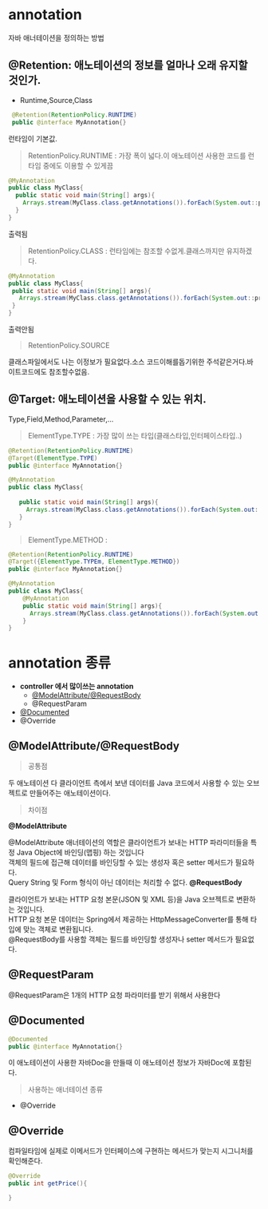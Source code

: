# annotation
자바 애너테이션을 정의하는 방법

## @Retention: 애노테이션의 정보를 얼마나 오래 유지할 것인가.
  * Runtime,Source,Class
 ```java
  @Retention(RetentionPolicy.RUNTIME)
  public @interface MyAnnotation{}
```
  런타임이 기본값.
  >RetentionPolicy.RUNTIME : 가장 폭이 넓다.이 애노테이션 사용한 코드를 런타임 중에도 이용할 수 있게끔  
  ```java
  @MyAnnotation
  public class MyClass{
    public static void main(String[] args){
      Arrays.stream(MyClass.class.getAnnotations()).forEach(System.out::println);  
    }
  }
  
  ```
  출력됨
  >RetentionPolicy.CLASS : 런타임에는 참조할 수없게.클래스까지만 유지하겠다.
   ```java
  @MyAnnotation
  public class MyClass{
    public static void main(String[] args){
      Arrays.stream(MyClass.class.getAnnotations()).forEach(System.out::println);  
    }
  }
  
  ```
  출력안됨
  >RetentionPolicy.SOURCE  

  클래스파일에서도 나는 이정보가 필요없다.소스 코드이해를돕기위한 주석같은거다.바이트코드에도 참조할수없음.
## @Target: 애노테이션을 사용할 수 있는 위치. 
  Type,Field,Method,Parameter,...
  > ElementType.TYPE : 가장 많이 쓰는 타입(클래스타입,인터페이스타입..)
  ```java
  @Retention(RetentionPolicy.RUNTIME)
  @Target(ElementType.TYPE)
  public @interface MyAnnotation{}
  ```

   ```java
  @MyAnnotation
  public class MyClass{
      
      public static void main(String[] args){
        Arrays.stream(MyClass.class.getAnnotations()).forEach(System.out::println);  
      }
  }
  
  ```
> ElementType.METHOD : 

  ```java
  @Retention(RetentionPolicy.RUNTIME)
  @Target({ElementType.TYPEm, ElementType.METHOD})
  public @interface MyAnnotation{}
  ```

  ```java
  @MyAnnotation
  public class MyClass{
      @MyAnnotation
      public static void main(String[] args){
        Arrays.stream(MyClass.class.getAnnotations()).forEach(System.out::println);  
      }
  }
  
  ```  
# annotation 종류
* **controller 에서 많이쓰는 annotation**
  * [@ModelAttribute/@RequestBody](https://github.com/jungtaemin/TIL/blob/main/spring/annotation.md#@ModelAttribute/@RequestBody)
  * @RequestParam
* [@Documented](https://github.com/jungtaemin/TIL/blob/main/spring/annotation.md#@Documented)
* @Override
## @ModelAttribute/@RequestBody
>공통점  

두 애노테이션 다 클라이언트 측에서 보낸 데이터를 Java 코드에서 사용할 수 있는 오브젝트로 만들어주는 애노테이션이다.
>차이점  

**@ModelAttribute**  

@ModelAttribute 애너테이션의 역할은 클라이언트가 보내는 HTTP 파라미터들을 특정 Java Object에 바인딩(맵핑) 하는 것입니다  
객체의 필드에 접근해 데이터를 바인딩할 수 있는 생성자 혹은 setter 메서드가 필요하다.  
Query String 및 Form 형식이 아닌 데이터는 처리할 수 없다.
**@RequestBody**

클라이언트가 보내는 HTTP 요청 본문(JSON 및 XML 등)을 Java 오브젝트로 변환하는 것입니다.  
HTTP 요청 본문 데이터는 Spring에서 제공하는 HttpMessageConverter를 통해 타입에 맞는 객체로 변환됩니다.    
@RequestBody를 사용할 객체는 필드를 바인딩할 생성자나 setter 메서드가 필요없다.
## @RequestParam
@RequestParam은 1개의 HTTP 요청 파라미터를 받기 위해서 사용한다
## @Documented  
```java
@Documented
public @interface MyAnnotation{}
```
이 애노테이션이 사용한 자바Doc을 만들때 이 애노테이션 정보가 자바Doc에 포함된다.
>사용하는 애너테이션 종류
* @Override

## @Override
컴파일타임에 실제로 이메서드가  인터페이스에 구현하는 메서드가 맞는지 시그니처를 확인해준다.
```java
@Override
public int getPrice(){

}
```
